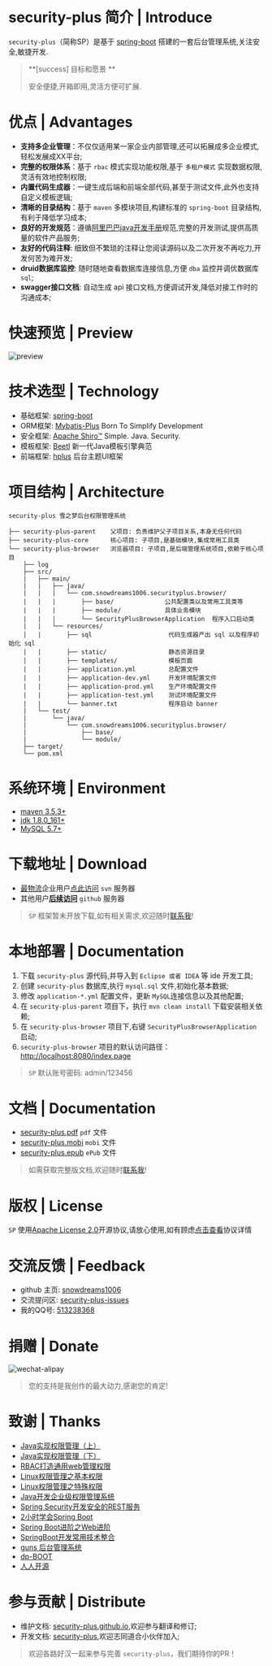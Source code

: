 # security-plus 简介 | Introduce

`security-plus`（简称SP）是基于 [spring-boot][spring-boot] 搭建的一套后台管理系统,关注安全,敏捷开发.

> **[success] 目标和愿景 ** 
> 
> 安全便捷,开箱即用,灵活方便可扩展.

# 优点 | Advantages
 
- **支持多企业管理**：不仅仅适用某一家企业内部管理,还可以拓展成多企业模式,轻松发展成XX平台;
- **完整的权限体系**：基于 `rbac` 模式实现功能权限,基于 `多租户模式` 实现数据权限,灵活有效地控制权限;
- **内置代码生成器**：一键生成后端和前端全部代码,甚至于测试文件,此外也支持自定义模板逻辑;
- **清晰的目录结构**：基于 `maven` 多模块项目,构建标准的 `spring-boot` 目录结构,有利于降低学习成本;
- **良好的开发规范**：遵循[阿里巴巴java开发手册][Alibaba-Java-Coding-Guidelines]规范,完整的开发测试,提供高质量的软件产品服务;
- **友好的代码注释**: 细致但不繁琐的注释让您阅读源码以及二次开发不再吃力,开发何苦为难开发;
- **druid数据库监控**: 随时随地查看数据库连接信息,方便 `dba` 监控并调优数据库 `sql`;
- **swagger接口文档**: 自动生成 api 接口文档,方便调试开发,降低对接工作时的沟通成本;

# 快速预览 | Preview
![preview][preview]

# 技术选型 | Technology

- 基础框架: [spring-boot][spring-boot]
- ORM框架: [Mybatis-Plus][Mybatis-Plus] Born To Simplify Development
- 安全框架: [Apache Shiro™][Apache Shiro™] Simple. Java. Security.
- 模板框架: [Beetl][Beetl] 新一代Java模板引擎典范
- 前端框架: [hplus] 后台主题UI框架

# 项目结构 | Architecture

```
security-plus 雪之梦后台权限管理系统

├── security-plus-parent    父项目: 负责维护父子项目关系,本身无任何代码
├── security-plus-core      核心项目: 子项目,是基础模块,集成常用工具类
└── security-plus-browser   浏览器项目: 子项目,是后端管理系统项目,依赖于核心项目
    ├── log  
    ├── src/ 
    |   ├── main/ 
    |   |   ├── java/
    |   |   |   └── com.snowdreams1006.securityplus.browser/
    |   |   |       ├── base/              公共配置类以及常用工具类等
    |   |   |       ├── module/            具体业务模块
    |   |   |       └── SecurityPlusBrowserApplication  程序入口启动类
    |   |   └── resources/
    |   |       ├── sql                     代码生成器产出 sql 以及程序初始化 sql 
    |   |       ├── static/                 静态资源目录
    |   |       ├── templates/              模板页面
    |   |       ├── application.yml         总配置文件
    |   |       ├── application-dev.yml     开发环境配置文件
    |   |       ├── application-prod.yml    生产环境配置文件
    |   |       ├── application-test.yml    测试环境配置文件
    |   |       └── banner.txt              程序启动 banner
    |   └── test/ 
    |       └── java/
    |           └── com.snowdreams1006.securityplus.browser/
    |               ├── base/
    |               └── module/
    ├── target/ 
    └── pom.xml 

```

# 系统环境 | Environment

- [maven 3.5.3+](http://maven.apache.org/download.cgi "apache-maven")
- [jdk 1.8.0_161+](http://www.oracle.com/technetwork/java/javase/downloads/index.html "jdk8+")
- [MySQL 5.7+](https://www.mysql.com/downloads/ "mysql5.7+")

# 下载地址 | Download

- [最物流][zui56]企业用户[点此访问][zui56-server] `svn` 服务器
- 其他用户[**后续访问**][security-plus-demo] `github` 服务器

>  `SP` 框架暂未开放下载,如有相关需求,欢迎随时[联系我][qq-513238368]!

# 本地部署 | Documentation

1. 下载 `security-plus` 源代码,并导入到 `Eclipse 或者 IDEA` 等 ide 开发工具;
2. 创建 `security-plus` 数据库,执行 `mysql.sql` 文件,初始化基本数据;
3. 修改 `application-*.yml` 配置文件，更新 `MySQL`连接信息以及其他配置;
4. 在 `security-plus-parent` 项目下，执行 `mvn clean install` 下载安装相关依赖;
5. 在 `security-plus-browser` 项目下,右键 `SecurityPlusBrowserApplication` 启动;
6. `security-plus-browser` 项目的默认访问路径：[http://localhost:8080/index.page](http://localhost:8080/index.page "index.page")

> `SP` 默认账号密码: admin/123456

# 文档 | Documentation

- [security-plus.pdf](./security-plus.pdf 'security-plus.pdf') `pdf` 文件
- [security-plus.mobi](./security-plus.mobi 'security-plus.mobi') `mobi` 文件
- [security-plus.epub](./security-plus.epub 'security-plus.epub') `ePub` 文件

> 如需获取完整版文档,欢迎随时[联系我][qq-513238368]!

# 版权 | License

`SP` 使用[Apache License 2.0](http://www.apache.org/licenses/LICENSE-2.0 "LICENSE-2.0")开源协议,请放心使用,如有顾虑[点击查看](./LICENSE)协议详情

# 交流反馈 | Feedback

- github 主页: [snowdreams1006][github-snowdreams1006]
- 交流提问区: [security-plus-issues][security-plus-issues]
- 我的QQ号: [513238368][qq-513238368]

# 捐赠 | Donate

![wechat-alipay][wechat-alipay]

> 您的支持是我创作的最大动力,感谢您的肯定!

# 致谢 | Thanks

- [Java实现权限管理（上）](https://www.imooc.com/view/584 "Java实现权限管理（上）")
- [Java实现权限管理（下）](https://www.imooc.com/learn/629 "Java实现权限管理（下）")
- [RBAC打造通用web管理权限](https://www.imooc.com/learn/799 "RBAC打造通用web管理权限")
- [Linux权限管理之基本权限](https://www.imooc.com/learn/481 "Linux权限管理之基本权限")
- [Linux权限管理之特殊权限](https://www.imooc.com/learn/481 "Linux权限管理之特殊权限")
- [Java开发企业级权限管理系统](https://coding.imooc.com/class/149.html "Java开发企业级权限管理系统")
- [Spring Security开发安全的REST服务](https://coding.imooc.com/class/134.html "Spring Security开发安全的REST服务")
- [2小时学会Spring Boot](https://www.imooc.com/learn/767 "2小时学会Spring Boot")
- [Spring Boot进阶之Web进阶](https://www.imooc.com/learn/810 "Spring Boot进阶之Web进阶")
- [SpringBoot开发常用技术整合](https://www.imooc.com/learn/956 "SpringBoot开发常用技术整合")
- [guns 后台管理系统](https://github.com/stylefeng/Guns "Guns") 
- [dp-BOOT](https://github.com/HeroBarry/dp-BOOT "dp-BOOT")
- [人人开源](https://github.com/renrenio/renren-security "renren-security") 

# 参与贡献 | Distribute

- 维护文档: [security-plus.github.io][security-plus.github.io],欢迎参与翻译和修订;
- 开发文档: [security-plus][security-plus],欢迎志同道合小伙伴加入;

> 欢迎各路好汉一起来参与完善 `security-plus`，我们期待你的PR！


[security-plus]: https://github.com/security-plus "security-plus"
[security-plus-issues]: https://github.com/security-plus/security-plus.github.io/issues "security-plus-issues"
[security-plus.github.io]: https://github.com/security-plus/security-plus.github.io "security-plus.github.io"
[github-snowdreams1006]: https://github.com/snowdreams1006 "github-snowdreams1006"
[spring-boot]: http://spring.io/projects/spring-boot "spring-boot"
[Mybatis-Plus]: http://mp.baomidou.com "Mybatis-Plus"
[Apache Shiro™]: http://shiro.apache.org/ "Apache Shiro™"
[Beetl]: http://ibeetl.com/ "Beetl"
[hplus]: http://www.zi-han.net/theme/hplus/ "hplus"
[Alibaba-Java-Coding-Guidelines]: https://github.com/alibaba/Alibaba-Java-Coding-Guidelines "Alibaba-Java-Coding-Guidelines" 
[zui56-server]: https://120.26.100.4:8443/svn/zui56-server "zui56-server"
[security-plus-demo]: https://github.com/security-plus/security-plus-demo "security-plus-demo"
[zui56]: https://www.zui56.net "zui56"
[qq-513238368]: http://wpa.qq.com/msgrd?v=3&uin=513238368&site=qq&menu=yes "qq-513238368"
[preview]: ./static/image/preview.png "preview"
[wechat]: ./static/image/wechat.jpg "wechat"
[alipay]: ./static/image/alipay.jpg "alipay"
[wechat-alipay]: ./static/image/wechat-alipay.jpg "wechat-alipay"




